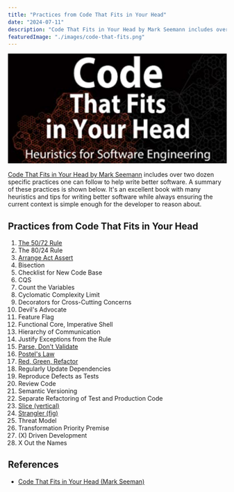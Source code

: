 ```yaml
---
title: "Practices from Code That Fits in Your Head"
date: "2024-07-11"
description: "Code That Fits in Your Head by Mark Seemann includes over two dozen specific practices one can follow to help write better software. A summary of these practices is shown below."
featuredImage: "./images/code-that-fits.png"
---
```


![Code That Fits in Your Head](images/code-that-fits.png)

[Code That Fits in Your Head by Mark Seemann](https://amzn.to/3xTL8NO) includes over two dozen specific practices one can follow to help write better software. A summary of these practices is shown below. It's an excellent book with many heuristics and tips for writing better software while always ensuring the current context is simple enough for the developer to reason about.

## Practices from Code That Fits in Your Head

1. [The 50/72 Rule](/practices/50-72-rule)
2. The 80/24 Rule
3. [Arrange Act Assert](/testing/arrange-act-assert)
4. Bisection
5. Checklist for New Code Base
6. CQS
7. Count the Variables
8. Cyclomatic Complexity Limit
9. Decorators for Cross-Cutting Concerns
10. Devil's Advocate
11. Feature Flag
12. Functional Core, Imperative Shell
13. Hierarchy of Communication
14. Justify Exceptions from the Rule
15. [Parse, Don't Validate](/practices/parse-dont-validate)
16. [Postel's Law](/laws/postels-law)
17. [Red, Green, Refactor](/practices/red-green-refactor)
18. Regularly Update Dependencies
19. Reproduce Defects as Tests
20. Review Code
21. Semantic Versioning
22. Separate Refactoring of Test and Production Code 
23. [Slice (vertical)](/practices/vertical-slices)
24. [Strangler (fig)](/design-patterns/strangler-fig-pattern)
25. Threat Model
26. Transformation Priority Premise
27. (X) Driven Development
28. X Out the Names

## References

- [Code That Fits in Your Head (Mark Seeman)](https://amzn.to/3xTL8NO)